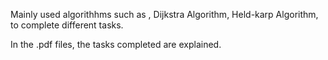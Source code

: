 Mainly used algorithhms such as ,
Dijkstra Algorithm,
Held-karp Algorithm,
to complete different tasks.

In the .pdf files, the tasks completed are explained.

